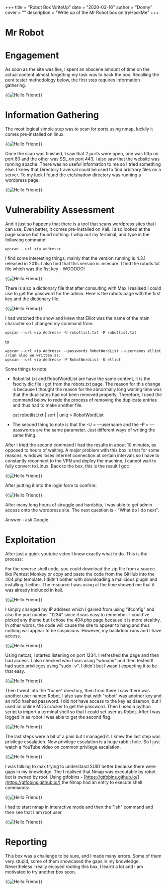 +++
title = "Robot Box WriteUp"
date = "2020-02-16"
author = "Donny"
cover = ""
description = "Write up of the Mr Robot box on tryHackMe"
+++

# Mr Robot

# Engagement

As soon as the site was live, I spent an obscene amount of time on the actual content almost forgetting my task was to hack the box. Recalling the pent tester methodology below, the first step requires Information gathering. 

{{<image src="/img/RBArti0.PNG" alt="Hello Friend" position="center" style="border-radius: 8px;" >}}

# Information Gathering

The most logical simple step was to scan for ports using nmap, luckily it comes pre-installed on linux.

{{<image src="/img/RBArti1.PNG" alt="Hello Friend" position="center" style="border-radius: 8px;" >}}

Once the scan was finished, I saw that 2 ports were open, one was http on port 80 and the other was SSL on port 443. I also saw that the website was running apache. There was no useful information to me so I tried something else. I knew that Directory traversal could be used to find arbitrary files on a server. To my luck I found the etc/shadow directory was running a wordpress page. 

{{<image src="/img/RBArti2.PNG" alt="Hello Friend" position="center" style="border-radius: 8px;" >}}

# Vulnerability Assessment

And it just so happens that there is a tool that scans wordpress sites that I can use. Even better, it comes pre-installed on Kali. I also looked at the page source but found nothing. I whip out my terminal, and type in the following command:

    wpscan --url <ip address>

I find some interesting things, mainly that the version running is 4.3.1 released in 2015. I also find that this version is insecure. I find the robots.txt file which was the fist key - WOOOOO! 

{{<image src="/img/RBArti3.PNG" alt="Hello Friend" position="center" style="border-radius: 8px;" >}}

There is also a dictionary file that after consulting with Max I realised I could use to get the password for the admin. Here is the robots page with the first key and the dictionary file.

{{<image src="/img/RBArti4.PNG" alt="Hello Friend" position="center" style="border-radius: 8px;" >}}

I had watched the show and knew that Elliot was the name of the main character so I changed my command from:

    wpscan --url <ip Address> -U robotlist.txt -P robotlist.txt  

to 

    wpscan --url <ip Address> --passwords RobotWordList --usernames elliot
    //Can also we written as:
    wpscan --url <ip Address> -P RobotWordList -U elliot

Some things to note:

- Robotlist.txt  and RobotWordList are have the same content, it is the fsocity.dic file I got from the robots.txt page. The reason for this change is because I thought the reason for the abnormally long waiting time was that the duplicates had not been removed properly. Therefore, I used the command below to redo the process of removing the duplicate entries and thus had to make another file.

    cat robotlist.txt | sort | uniq > RobotWordList

- The second thing to note is that the -U = —username and the -P = —passwords are the same parameter.  Just different ways of writing the same thing.

After I tried the second command I had the results in about 10 minutes, as opposed to hours of waiting. A major problem with this box is that for some reasons, windows loses internet connection at certain intervals so I have to constantly reconnect to the VPN and deploy the machine, I cannot wait to fully convert to Linux. Back to the box, this is the result I got: 

{{<image src="/img/RBArti5.PNG" alt="Hello Friend" position="center" style="border-radius: 8px;" >}}

After putting it into the login form to confirm: 

{{<image src="/img/RBArti6.PNG" alt="Hello Friend" position="center" style="border-radius: 8px;" >}}

After many long hours of struggle and hardship, I was able to get admin access onto the wordpress site. The next question is - "What do I do next".

Answer - ask Google.

# Exploitation

After just a quick youtube video I knew exactly what to do. This is the process:

For the reverse shell code, you could download the zip file from a source like Pentest Monkey or copy and paste the code from the GitHub into the 404.php template. I didn't bother with downloading a malicious plugin and installing it either. The resource I was using at the time showed me that it was already included in kali.

{{<image src="/img/RBArti7.PNG" alt="Hello Friend" position="center" style="border-radius: 8px;" >}}

I simply changed my IP address which I gained from using "ifconfig" and also the port number "1234" since it was easy to remember. I could've picked any theme but I chose the 404.php page because it is more stealthy. In other words, the code will cause the site to appear to hang and thus nothing will appear to be suspicious. However, my backdoor runs and I have access. 

{{<image src="/img/RBArti8.PNG" alt="Hello Friend" position="center" style="border-radius: 8px;" >}}

Using netcat, I started listening on port 1234. I refreshed the page and then had access. I also checked who I was using "whoami" and then tested If had sudo privileges using "sudo -v". I didn't but I wasn't expecting it to be that easy. 

{{<image src="/img/RBArti9.PNG" alt="Hello Friend" position="center" style="border-radius: 8px;" >}}

Then I went into the "home" directory, then from there I saw there was another user named Robot. I  also saw that with "robot" was another key and an m5d hashed password. I did not have access to the key as daemon, but I used an online MD5 cracker to get the password. Then I used a python script to import a terminal shell so that I could set user as Robot. After I was logged in as robot I was able to get the second flag.

{{<image src="/img/RBArti10.PNG" alt="Hello Friend" position="center" style="border-radius: 8px;" >}}

The last steps were a bit of a pain but I managed it. I knew the last step was privilege escalation. Now privilege escalation is a huge rabbit hole. So I just watch a YouTube video on common privilege escalation.

{{<image src="/img/RBArti11.PNG" alt="Hello Friend" position="center" style="border-radius: 8px;" >}}

I was talking to max trying to understand SUID better because there were gaps in my knowledge. The I realised that Nmap was executable by robot but is owned by root. Using gtfobins - [https://gtfobins.github.io/](https://gtfobins.github.io/) the Nmap had an entry to execute shell commands:

{{<image src="/img/RBArti12.PNG" alt="Hello Friend" position="center" style="border-radius: 8px;" >}}

I had to start nmap in interactive mode and then the "!sh" command and then see that I am root user.

{{<image src="/img/RBArti13.PNG" alt="Hello Friend" position="center" style="border-radius: 8px;" >}}

# Reporting

This box was a challenge to be sure, and I made many errors. Some of them very stupid, some of them showcased the gaps in my knowledge. Nevertheless I really enjoyed rooting this box, I learnt a lot and I am motivated to try another box soon. 

{{<image src="/img/RBArti14.PNG" alt="Hello Friend" position="center" style="border-radius: 8px;" >}}
